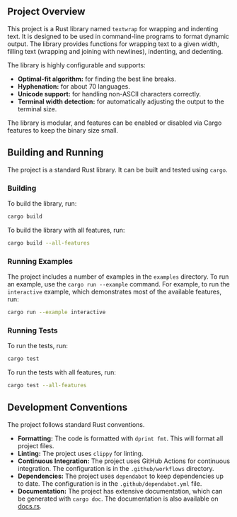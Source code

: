 ## Project Overview

This project is a Rust library named `textwrap` for wrapping and indenting text.
It is designed to be used in command-line programs to format dynamic output. The
library provides functions for wrapping text to a given width, filling text
(wrapping and joining with newlines), indenting, and dedenting.

The library is highly configurable and supports:

- **Optimal-fit algorithm:** for finding the best line breaks.
- **Hyphenation:** for about 70 languages.
- **Unicode support:** for handling non-ASCII characters correctly.
- **Terminal width detection:** for automatically adjusting the output to the
  terminal size.

The library is modular, and features can be enabled or disabled via Cargo
features to keep the binary size small.

## Building and Running

The project is a standard Rust library. It can be built and tested using
`cargo`.

### Building

To build the library, run:

```sh
cargo build
```

To build the library with all features, run:

```sh
cargo build --all-features
```

### Running Examples

The project includes a number of examples in the `examples` directory. To run an
example, use the `cargo run --example` command. For example, to run the
`interactive` example, which demonstrates most of the available features, run:

```sh
cargo run --example interactive
```

### Running Tests

To run the tests, run:

```sh
cargo test
```

To run the tests with all features, run:

```sh
cargo test --all-features
```

## Development Conventions

The project follows standard Rust conventions.

- **Formatting:** The code is formatted with `dprint fmt`. This will format all
  project files.
- **Linting:** The project uses `clippy` for linting.
- **Continuous Integration:** The project uses GitHub Actions for continuous
  integration. The configuration is in the `.github/workflows` directory.
- **Dependencies:** The project uses `dependabot` to keep dependencies up to
  date. The configuration is in the `.github/dependabot.yml` file.
- **Documentation:** The project has extensive documentation, which can be
  generated with `cargo doc`. The documentation is also available on
  [docs.rs](https://docs.rs/textwrap/).
